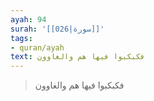 ```yaml
---
ayah: 94
surah: '[[026|سورة]]'
tags:
- quran/ayah
text: فكبكبوا فيها هم والغاوون
---
```

> فكبكبوا فيها هم والغاوون
